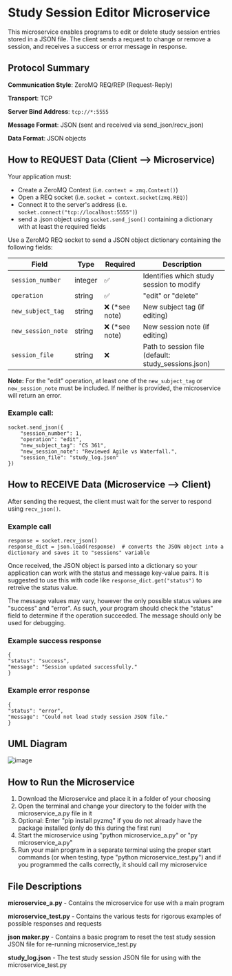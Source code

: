 # Study Session Editor Microservice

This microservice enables programs to edit or delete study session entries stored in a JSON file. The client sends a request to change or remove a session, and receives a success or error message in response.

## Protocol Summary
**Communication Style**: ZeroMQ REQ/REP (Request-Reply) 

**Transport**: TCP

**Server Bind Address**: `tcp://*:5555`

**Message Format**: JSON (sent and received via send_json/recv_json)

**Data Format**: JSON objects

## How to REQUEST Data (Client ⟶ Microservice)

Your application must:
- Create a ZeroMQ Context (i.e. `context = zmq.Context()`)
- Open a REQ socket (i.e. `socket = context.socket(zmq.REQ)`)
- Connect it to the server's address (i.e. `socket.connect("tcp://localhost:5555")`)
- send a .json object using `socket.send_json()` containing a dictionary with at least the required fields

Use a ZeroMQ REQ socket to send a JSON object dictionary containing the following fields:

| Field | Type | Required | Description |
| --- | --- | --- | --- |
| `session_number` | integer | :white_check_mark: | Identifies which study session to modify |
| `operation` | string | :white_check_mark: | "edit" or "delete" |
| `new_subject_tag` | string | :x: (*see note) | New subject tag (if editing) |
| `new_session_note` | string | :x: (*see note) | New session note (if editing) |
| `session_file` | string | :x: | Path to session file (default: study_sessions.json) |

**Note:** For the "edit" operation, at least one of the `new_subject_tag` or `new_session_note` must be included. If neither is provided, the microservice will return an error.

### Example call:
```
socket.send_json({
    "session_number": 1,
    "operation": "edit",
    "new_subject_tag": "CS 361",
    "new_session_note": "Reviewed Agile vs Waterfall.",
    "session_file": "study_log.json"
})
```

## How to RECEIVE Data (Microservice ⟶ Client)

After sending the request, the client must wait for the server to respond using `recv_json()`.

### Example call
```
response = socket.recv_json()
response_dict = json.load(response)  # converts the JSON object into a dictionary and saves it to "sessions" variable
```

Once received, the JSON object is parsed into a dictionary so your application can work with the status and message key-value pairs. It is suggested to use this with code like `response_dict.get("status")` to retreive the status value.

The message values may vary, however the only possible status values are "success" and "error". As such, your program should check the "status" field to determine if the operation succeeded. The message should only be used for debugging.

### Example success response
```
{
"status": "success",
"message": "Session updated successfully."
}
```
### Example error response
```
{
"status": "error",
"message": "Could not load study session JSON file."
}
```

## UML Diagram

![image](https://github.com/user-attachments/assets/d98e83c8-f3fc-4229-8594-e991ffa5701b)

## How to Run the Microservice

1. Download the Microservice and place it in a folder of your choosing
2. Open the terminal and change your directory to the folder with the microservice_a.py file in it
3. Optional: Enter "pip install pyzmq" if you do not already have the package installed (only do this during the first run)
5. Start the microservice using "python microservice_a.py" or "py microservice_a.py"
6. Run your main program in a separate terminal using the proper start commands (or when testing, type "python microservice_test.py") and if you programmed the calls correctly, it should call my microservice

## File Descriptions

**microservice_a.py** - Contains the microservice for use with a main program

**microservice_test.py** - Contains the various tests for rigorous examples of possible responses and requests

**json maker.py** - Contains a basic program to reset the test study session JSON file for re-running microservice_test.py

**study_log.json** - The test study session JSON file for using with the microservice_test.py
